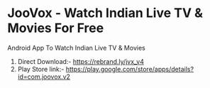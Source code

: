 # JooVox - Watch Indian Live TV & Movies For Free
Android App To Watch Indian Live TV &amp; Movies
1. Direct Download:- https://rebrand.ly/jvx_v4
2. Play Store link:- https://play.google.com/store/apps/details?id=com.joovox.v2
